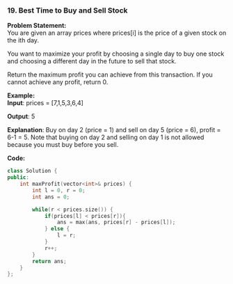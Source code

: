 ### 19. Best Time to Buy and Sell Stock

**Problem Statement:** <br/>
You are given an array prices where prices[i] is the price of a given stock on the ith day.

You want to maximize your profit by choosing a single day to buy one stock and choosing a different day in the future to sell that stock.

Return the maximum profit you can achieve from this transaction. If you cannot achieve any profit, return 0.

**Example:** <br/>
**Input**: prices = [7,1,5,3,6,4]

**Output**: 5

**Explanation**: Buy on day 2 (price = 1) and sell on day 5 (price = 6), profit = 6-1 = 5.
Note that buying on day 2 and selling on day 1 is not allowed because you must buy before you sell.


**Code:** <br/>
```cpp
class Solution {
public:
    int maxProfit(vector<int>& prices) {
        int l = 0, r = 0;
        int ans = 0;

        while(r < prices.size()) {
            if(prices[l] < prices[r]){
                ans = max(ans, prices[r] - prices[l]);
            } else {
                l = r;
            }
            r++;
        }
        return ans;
    }
};
```